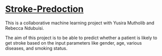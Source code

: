 # [Stroke-Predoction](http://localhost:8888/notebooks/Desktop/WTF/Project/Stroke%20Prediction%20Project.ipynb)

This is a collaborative machine learning project with Yusira Mutholib and Rebecca Ndubuisi.

The aim of this project is to be able to predict whether a patient is likely to get stroke based on the input parameters like gender, age, various diseases, and smoking status. 
